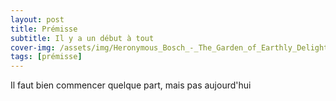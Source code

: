 ```yaml
---
layout: post
title: Prémisse
subtitle: Il y a un début à tout
cover-img: /assets/img/Heronymous_Bosch_-_The_Garden_of_Earthly_Delights_detail.jpg
tags: [prémisse]
---
```


Il faut bien commencer quelque part, mais pas aujourd'hui